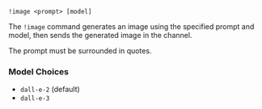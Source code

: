 ```plaintext
!image <prompt> [model]
```
The `!image` command generates an image using the specified prompt and model, then sends the generated image in the channel.

The prompt must be surrounded in quotes.
### Model Choices
- `dall-e-2` (default)
- `dall-e-3`